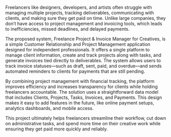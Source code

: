 Freelancers like designers, developers, and artists often struggle with managing multiple projects, tracking deliverables, communicating with clients, and making sure they get paid on time. Unlike large companies, they don’t have access to project management and invoicing tools, which leads to inefficiencies, missed deadlines, and delayed payments.

The proposed system, Freelance Project & Invoice Manager for Creatives, is a simple Customer Relationship and Project Management application designed for independent professionals. It offers a single platform to manage client information, create and track projects along with tasks, and generate invoices tied directly to deliverables. The system allows users to track invoice statuses—such as draft, sent, paid, and overdue—and sends automated reminders to clients for payments that are still pending.

By combining project management with financial tracking, the platform improves efficiency and increases transparency for clients while holding freelancers accountable. The solution uses a straightforward data model that includes Clients, Projects, Tasks, Invoices, and Payments. This design makes it easy to add features in the future, like online payment setups, analytics dashboards, and mobile access.

This project ultimately helps freelancers streamline their workflow, cut down on administrative tasks, and spend more time on their creative work while ensuring they get paid more quickly and reliably.
